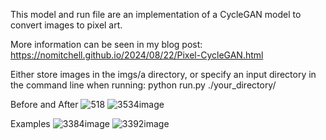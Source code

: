 This model and run file are an implementation of a CycleGAN model to convert images to pixel art.

More information can be seen in my blog post: https://nomitchell.github.io/2024/08/22/Pixel-CycleGAN.html

Either store images in the imgs/a directory, or specify an input directory in the command line when running:
python run.py ./your_directory/

Before and After
![518](https://github.com/user-attachments/assets/053dff62-5715-455f-b828-7c1cfe399bed)
![3534image](https://github.com/user-attachments/assets/a6a7e167-d7c1-454f-b748-b20619b23288)

Examples
![3384image](https://github.com/user-attachments/assets/566962db-09b7-444e-80cd-00f6f4e728bb)
![3392image](https://github.com/user-attachments/assets/7c26b4b6-bd02-4b32-9c82-5d653281cac1)
